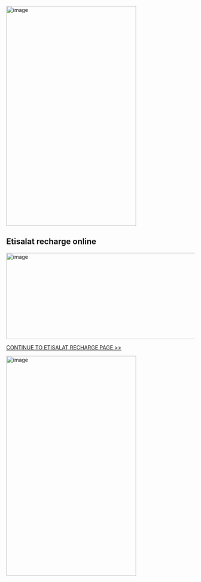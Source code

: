 <a href="https://austria-vignette.app"><img width="347" height="587" alt="image" src="https://github.com/user-attachments/assets/77dee31b-86c7-48df-b453-b075decf34fd" /></a>


## Etisalat recharge online

<a href="https://austria-vignette.app"><img width="815" height="230" alt="image" src="https://github.com/user-attachments/assets/a793e13d-df5f-4181-a102-cec0ce43b81c" /></a>


<a href="https://austria-vignette.app">CONTINUE TO ETISALAT RECHARGE PAGE >></a>

<a href="https://austria-vignette.app"><img width="347" height="587" alt="image" src="https://github.com/user-attachments/assets/db02f737-a86d-4db4-bfea-dc324ab610d9" /></a>
